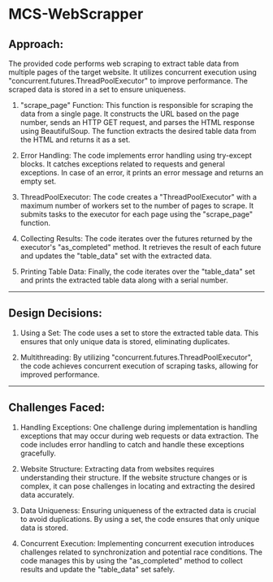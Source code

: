 # MCS-WebScrapper

## Approach:

The provided code performs web scraping to extract table data from multiple pages of the target website. It utilizes concurrent execution using "concurrent.futures.ThreadPoolExecutor" to improve performance. The scraped data is stored in a set to ensure uniqueness.

1. "scrape_page" Function: This function is responsible for scraping the data from a single page. It constructs the URL based on the page number, sends an HTTP GET request, and parses the HTML response using BeautifulSoup. The function extracts the desired table data from the HTML and returns it as a set.

2. Error Handling: The code implements error handling using try-except blocks. It catches exceptions related to requests and general exceptions. In case of an error, it prints an error message and returns an empty set.

3. ThreadPoolExecutor: The code creates a "ThreadPoolExecutor" with a maximum number of workers set to the number of pages to scrape. It submits tasks to the executor for each page using the "scrape_page" function.

4. Collecting Results: The code iterates over the futures returned by the executor's "as_completed" method. It retrieves the result of each future and updates the "table_data" set with the extracted data.

5. Printing Table Data: Finally, the code iterates over the "table_data" set and prints the extracted table data along with a serial number.

----------------------------------------------------------------

## Design Decisions:

1. Using a Set: The code uses a set to store the extracted table data. This ensures that only unique data is stored, eliminating duplicates.

2. Multithreading: By utilizing "concurrent.futures.ThreadPoolExecutor", the code achieves concurrent execution of scraping tasks, allowing for improved performance.

----------------------------------------------------------------

## Challenges Faced:

1. Handling Exceptions: One challenge during implementation is handling exceptions that may occur during web requests or data extraction. The code includes error handling to catch and handle these exceptions gracefully.

2. Website Structure: Extracting data from websites requires understanding their structure. If the website structure changes or is complex, it can pose challenges in locating and extracting the desired data accurately.

3. Data Uniqueness: Ensuring uniqueness of the extracted data is crucial to avoid duplications. By using a set, the code ensures that only unique data is stored.

4. Concurrent Execution: Implementing concurrent execution introduces challenges related to synchronization and potential race conditions. The code manages this by using the "as_completed" method to collect results and update the "table_data" set safely.
